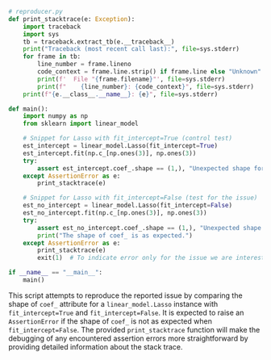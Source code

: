 ```python
# reproducer.py
def print_stacktrace(e: Exception):
    import traceback
    import sys
    tb = traceback.extract_tb(e.__traceback__)
    print("Traceback (most recent call last):", file=sys.stderr)
    for frame in tb:
        line_number = frame.lineno
        code_context = frame.line.strip() if frame.line else "Unknown"
        print(f'  File "{frame.filename}"', file=sys.stderr)
        print(f"    {line_number}: {code_context}", file=sys.stderr)
    print(f"{e.__class__.__name__}: {e}", file=sys.stderr)

def main():
    import numpy as np
    from sklearn import linear_model

    # Snippet for Lasso with fit_intercept=True (control test)
    est_intercept = linear_model.Lasso(fit_intercept=True)
    est_intercept.fit(np.c_[np.ones(3)], np.ones(3))
    try:
        assert est_intercept.coef_.shape == (1,), "Unexpected shape for coef_ with intercept."
    except AssertionError as e:
        print_stacktrace(e)

    # Snippet for Lasso with fit_intercept=False (test for the issue)
    est_no_intercept = linear_model.Lasso(fit_intercept=False)
    est_no_intercept.fit(np.c_[np.ones(3)], np.ones(3))
    try:
        assert est_no_intercept.coef_.shape == (1,), "Unexpected shape for coef_ without intercept."
        print("The shape of coef_ is as expected.")
    except AssertionError as e:
        print_stacktrace(e)
        exit(1)  # To indicate error only for the issue we are interested in

if __name__ == "__main__":
    main()
```

This script attempts to reproduce the reported issue by comparing the shape of `coef_` attribute for a `linear_model.Lasso` instance with `fit_intercept=True` and `fit_intercept=False`. It is expected to raise an `AssertionError` if the shape of `coef_` is not as expected when `fit_intercept=False`. The provided `print_stacktrace` function will make the debugging of any encountered assertion errors more straightforward by providing detailed information about the stack trace.